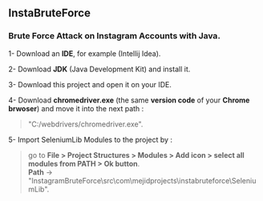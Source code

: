 ## InstaBruteForce<br>

### Brute Force Attack on Instagram Accounts with __Java__.<br>

1- Download an **IDE**, for example (Intellij Idea).<br>

2- Download **JDK** (Java Development Kit) and install it.<br>

3- Download this project and open it on your IDE.<br>

4- Download **chromedriver.exe** (the same **version code** of your **Chrome brwoser**) and move it into the next path :

> "C:/webdrivers/chromedriver.exe".<br>

5- Import SeleniumLib Modules to the project by : <br>
> go to **File > Project Structures > Modules > Add icon > select all modules from PATH > Ok button**.<br>
> **Path** -> "InstagramBruteForce\src\com\mejidprojects\instabruteforce\SeleniumLib".<br>

